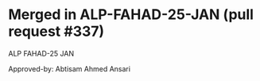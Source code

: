 # Merged in ALP-FAHAD-25-JAN (pull request #337)

ALP FAHAD-25 JAN

Approved-by: Abtisam Ahmed Ansari

